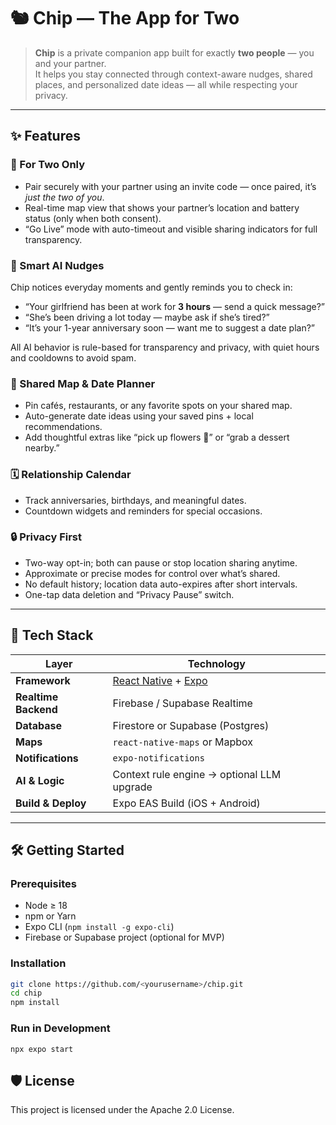 # 🐿️ Chip — The App for Two

> **Chip** is a private companion app built for exactly **two people** — you and your partner.  
> It helps you stay connected through context-aware nudges, shared places, and personalized date ideas — all while respecting your privacy.

---

## ✨ Features

### 💞 For Two Only
- Pair securely with your partner using an invite code — once paired, it’s *just the two of you*.
- Real-time map view that shows your partner’s location and battery status (only when both consent).
- “Go Live” mode with auto-timeout and visible sharing indicators for full transparency.

### 🧠 Smart AI Nudges
Chip notices everyday moments and gently reminds you to check in:
- “Your girlfriend has been at work for **3 hours** — send a quick message?”
- “She’s been driving a lot today — maybe ask if she’s tired?”
- “It’s your 1-year anniversary soon — want me to suggest a date plan?”

All AI behavior is rule-based for transparency and privacy, with quiet hours and cooldowns to avoid spam.

### 📍 Shared Map & Date Planner
- Pin cafés, restaurants, or any favorite spots on your shared map.
- Auto-generate date ideas using your saved pins + local recommendations.
- Add thoughtful extras like “pick up flowers 🌻” or “grab a dessert nearby.”

### 🗓️ Relationship Calendar
- Track anniversaries, birthdays, and meaningful dates.
- Countdown widgets and reminders for special occasions.

### 🔒 Privacy First
- Two-way opt-in; both can pause or stop location sharing anytime.  
- Approximate or precise modes for control over what’s shared.  
- No default history; location data auto-expires after short intervals.  
- One-tap data deletion and “Privacy Pause” switch.

---

## 🧩 Tech Stack

| Layer | Technology |
|-------|-------------|
| **Framework** | [React Native](https://reactnative.dev/) + [Expo](https://expo.dev/) |
| **Realtime Backend** | Firebase / Supabase Realtime |
| **Database** | Firestore or Supabase (Postgres) |
| **Maps** | `react-native-maps` or Mapbox |
| **Notifications** | `expo-notifications` |
| **AI & Logic** | Context rule engine → optional LLM upgrade |
| **Build & Deploy** | Expo EAS Build (iOS + Android) |

---

## 🛠️ Getting Started

### Prerequisites
- Node ≥ 18  
- npm or Yarn  
- Expo CLI (`npm install -g expo-cli`)  
- Firebase or Supabase project (optional for MVP)

### Installation
```bash
git clone https://github.com/<yourusername>/chip.git
cd chip
npm install
```
### Run in Development
```
npx expo start
```

## 🛡 License

This project is licensed under the Apache 2.0 License.
